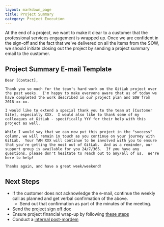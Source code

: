 ```yaml
---
layout: markdown_page
title: Project Summary
category: Project Execution
---
```


At the end of a project, we want to make it clear to a customer that the professional services engagement is wrapped up.  Once we are confident in the sign-off and the fact that we've delivered on all the items from the SOW, we should initiate closing out the project by sending a project summary email to the customer.

## Project Summary E-mail Template
```
Dear [Contact],

Thank you so much for the team's hard work on the GitLab project over the past weeks.  I'm happy to make everyone aware that as of today we have completed the work described in our project plan and SOW from 2018-xx-xx.

I would like to extend a special thank you to the team at [Customer Site], especially XXX.  I would also like to thank some of my colleagues at GitLab - specifically YYY for their help with this project as well.

While I would say that we can now put this project in the "success" column, we will remain in touch as you continue on your journey with GitLab.  Your TAM XXX will continue to be involved with you to ensure that you're getting the most out of GitLab.  And as a reminder, our support group is available for you 24/7/365.  If you have any questions, please don't hesitate to reach out to any/all of us.  We're here to help!

Thanks again, and have a great week/weekend!

```

## Next Steps
* If the customer does not acknowledge the e-mail, continue the weekly call as planned and get verbal confirmation of the above.
  - Send out that confirmation as part of the minutes of the meeting.
* Send the [project sign off doc](https://github.com/daijapan/test/tree/master/customer-success/implmentation-engineering/workflows/project_execution/sign-off.html/index.html.md)
* Ensure project financial wrap-up by following [these steps](https://github.com/daijapan/test/tree/master/customer-success/implementation-engineering/workflows/internal/financial-wrapup.html/index.html.md)
* Conduct a [internal post-mordem](https://github.com/daijapan/test/tree/master/customer-success/implementation-engineering/workflows/internal/post-mordem.html/index.html.md)